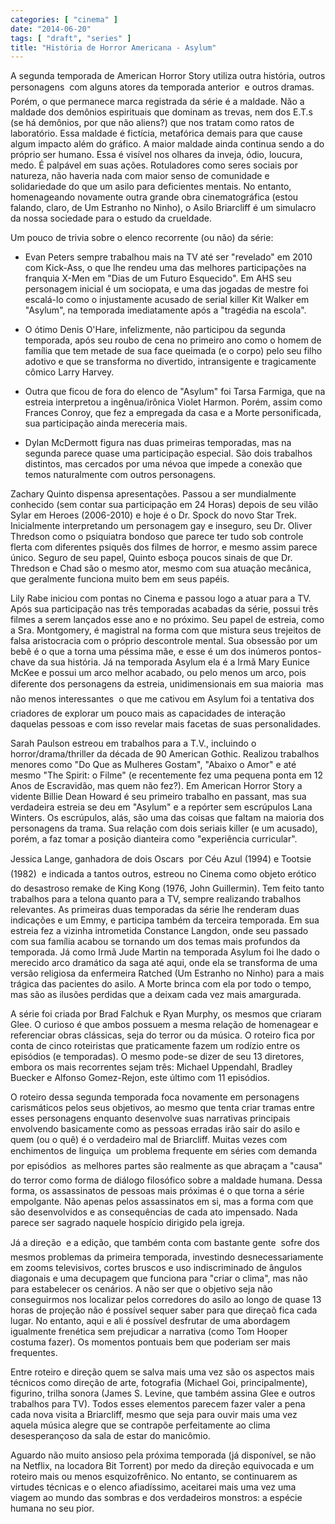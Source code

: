 ```yaml
---
categories: [ "cinema" ]
date: "2014-06-20"
tags: [ "draft", "series" ]
title: "História de Horror Americana - Asylum"
---
```

A segunda temporada de American Horror Story utiliza outra história,
outros personagens  com alguns atores da temporada anterior  e
outros dramas. Porém, o que permanece marca registrada da série é a
maldade. Não a maldade dos demônios espirituais que dominam as trevas,
nem dos E.T.s (se há demônios, por que não aliens?) que nos tratam como
ratos de laboratório. Essa maldade é fictícia, metafórica demais para
que cause algum impacto além do gráfico. A maior maldade ainda continua
sendo a do próprio ser humano. Essa é visível nos olhares da inveja,
ódio, loucura, medo. É palpável em suas ações. Rotuladores como seres
sociais por natureza, não haveria nada com maior senso de comunidade
e solidariedade do que um asilo para deficientes mentais. No entanto,
homenageando novamente outra grande obra cinematográfica (estou falando,
claro, de Um Estranho no Ninho), o Asilo Briarcliff é um simulacro da
nossa sociedade para o estudo da crueldade.

Um pouco de trivia sobre o elenco recorrente (ou não) da série:

 - Evan Peters sempre trabalhou mais na TV até ser "revelado" em 2010
 com Kick-Ass, o que lhe rendeu uma das melhores participações na
 franquia X-Men em "Dias de um Futuro Esquecido". Em AHS seu personagem
 inicial é um sociopata, e uma das jogadas de mestre foi escalá-lo
 como o injustamente acusado de serial killer Kit Walker em "Asylum",
 na temporada imediatamente após a "tragédia na escola".

 - O ótimo Denis O'Hare, infelizmente, não participou da segunda
 temporada, após seu roubo de cena no primeiro ano como o homem de
 família que tem metade de sua face queimada (e o corpo) pelo seu filho
 adotivo e que se transforma no divertido, intransigente e tragicamente
 cômico Larry Harvey.

 - Outra que ficou de fora do elenco de "Asylum" foi Tarsa Farmiga, que
 na estreia interpretou a ingênua/irônica Violet Harmon. Porém, assim
 como Frances Conroy, que fez a empregada da casa e a Morte personificada,
 sua participação ainda mereceria mais.

 - Dylan McDermott figura nas duas primeiras temporadas, mas na segunda
 parece quase uma participação especial. São dois trabalhos distintos,
 mas cercados por uma névoa que impede a conexão que temos naturalmente
 com outros personagens.

Zachary Quinto dispensa apresentações. Passou a ser mundialmente
conhecido (sem contar sua participação em 24 Horas) depois de seu
vilão Sylar em Heroes (2006-2010) e hoje é o Dr. Spock do novo Star
Trek. Inicialmente interpretando um personagem gay e inseguro, seu
Dr. Oliver Thredson como o psiquiatra bondoso que parece ter tudo sob
controle flerta com diferentes psiquês dos filmes de horror, e mesmo
assim parece único. Seguro de seu papel, Quinto esboça poucos sinais
de que Dr. Thredson e Chad são o mesmo ator, mesmo com sua atuação
mecânica, que geralmente funciona muito bem em seus papéis.

Lily Rabe iniciou com pontas no Cinema e passou logo a atuar para a
TV. Após sua participação nas três temporadas acabadas da série,
possui três filmes a serem lançados esse ano e no próximo. Seu
papel de estreia, como a Sra. Montgomery, é magistral na forma com que
mistura seus trejeitos de falsa aristocracia com o próprio descontrole
mental. Sua obsessão por um bebê é o que a torna uma péssima mãe, e
esse é um dos inúmeros pontos-chave da sua história. Já na temporada
Asylum ela é a Irmã Mary Eunice McKee e possui um arco melhor acabado,
ou pelo menos um arco, pois diferente dos personagens da estreia,
unidimensionais em sua maioria  mas não menos interessantes  o que
me cativou em Asylum foi a tentativa dos criadores de explorar um pouco
mais as capacidades de interação daquelas pessoas e com isso revelar
mais facetas de suas personalidades.

Sarah Paulson estreou em trabalhos para a T.V., incluindo o
horror/drama/thriller da década de 90 American Gothic. Realizou
trabalhos menores como "Do Que as Mulheres Gostam", "Abaixo o Amor" e
até mesmo "The Spirit: o Filme" (e recentemente fez uma pequena ponta
em 12 Anos de Escravidão, mas quem não fez?). Em American Horror Story
a vidente Billie Dean Howard é seu primeiro trabalho en passant, mas
sua verdadeira estreia se deu em "Asylum" e a repórter sem escrúpulos
Lana Winters. Os escrúpulos, alás, são uma das coisas que faltam
na maioria dos personagens da trama. Sua relação com dois seriais
killer (e um acusado), porém, a faz tomar a posição dianteira como
"experiência curricular".

Jessica Lange, ganhadora de dois Oscars  por Céu Azul (1994) e Tootsie
(1982)  e indicada a tantos outros, estreou no Cinema como objeto
erótico do desastroso remake de King Kong (1976, John Guillermin). Tem
feito tanto trabalhos para a telona quanto para a TV, sempre realizando
trabalhos relevantes. As primeiras duas temporadas da série lhe
renderam duas indicações e um Emmy, e participa também da terceira
temporada. Em sua estreia fez a vizinha intrometida Constance Langdon,
onde seu passado com sua família acabou se tornando um dos temas mais
profundos da temporada. Já como Irmã Jude Martin na temporada Asylum
foi lhe dado o merecido arco dramático da saga até aqui, onde ela se
transforma de uma versão religiosa da enfermeira Ratched (Um Estranho
no Ninho) para a mais trágica das pacientes do asilo. A Morte brinca
com ela por todo o tempo, mas são as ilusões perdidas que a deixam
cada vez mais amargurada.

A série foi criada por Brad Falchuk e Ryan Murphy, os mesmos que criaram
Glee. O curioso é que ambos possuem a mesma relação de homenagear e
referenciar obras clássicas, seja do terror ou da música. O roteiro
fica por conta de cinco roteiristas que praticamente fazem um rodízio
entre os episódios (e temporadas). O mesmo pode-se dizer de seu 13
diretores, embora os mais recorrentes sejam três: Michael Uppendahl,
Bradley Buecker e Alfonso Gomez-Rejon, este último com 11 episódios.

O roteiro dessa segunda temporada foca novamente em personagens
carismáticos pelos seus objetivos, ao mesmo que tenta criar tramas
entre esses personagens enquanto desenvolve suas narrativas principais
envolvendo basicamente como as pessoas erradas irão sair do asilo e
quem (ou o quê) é o verdadeiro mal de Briarcliff. Muitas vezes com
enchimentos de linguiça  um problema frequente em séries com demanda
por episódios  as melhores partes são realmente as que abraçam a
"causa" do terror como forma de diálogo filosófico sobre a maldade
humana. Dessa forma, os assassinatos de pessoas mais próximas é o
que torna a série empolgante. Não apenas pelos assassinatos em si,
mas a forma com que são desenvolvidos e as consequências de cada
ato impensado. Nada parece ser sagrado naquele hospício dirigido pela
igreja.

Já a direção  e a edição, que também conta com bastante gente
 sofre dos mesmos problemas da primeira temporada, investindo
desnecessariamente em zooms televisivos, cortes bruscos e uso
indiscriminado de ângulos diagonais e uma decupagem que funciona para
"criar o clima", mas não para estabelecer os cenários. A não ser
que o objetivo seja não conseguirmos nos localizar pelos corredores
do asilo ao longo de quase 13 horas de projeção não é possível
sequer saber para que direçaõ fica cada lugar. No entanto, aqui e
ali é possível desfrutar de uma abordagem igualmente frenética sem
prejudicar a narrativa (como Tom Hooper costuma fazer). Os momentos
pontuais bem que poderiam ser mais frequentes.

Entre roteiro e direção quem se salva mais uma vez são os aspectos
mais técnicos como direção de arte, fotografia (Michael Goi,
principalmente), figurino, trilha sonora (James S. Levine, que também
assina Glee e outros trabalhos para TV). Todos esses elementos parecem
fazer valer a pena cada nova visita a Briarcliff, mesmo que seja para
ouvir mais uma vez aquela música alegre que se contrapõe perfeitamente
ao clima desesperançoso da sala de estar do manicômio.

Aguardo não muito ansioso pela próxima temporada (já disponível,
se não na Netflix, na locadora Bit Torrent) por medo da direção
equivocada e um roteiro mais ou menos esquizofrênico. No entanto, se
continuarem as virtudes técnicas e o elenco afiadíssimo, aceitarei
mais uma vez uma viagem ao mundo das sombras e dos verdadeiros monstros:
a espécie humana no seu pior.
